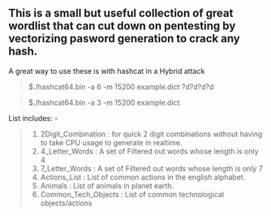 This is a small but useful collection of great wordlist that can cut down on pentesting by vectorizing pasword generation to crack any hash. 
-

A great way to use these is with hashcat in a Hybrid attack 
>$./hashcat64.bin -a 6 -m 15200 example.dict ?d?d?d?d

>$./hashcat64.bin -a 3 -m 15200 example.dict 



List includes: -
>1. 2Digit_Combination : for quick 2 digit combinations without having to take CPU usage to generate in realtime.
>2. 4_Letter_Words : A set of Filtered out words whose length is only 4
>3. 7_Letter_Words : A set of Filtered out words whose length is only 7
>4. Actions_List :  List of common actions in the english alphabet.
>5. Animals : List of animals in planet earth.
>6. Common_Tech_Objects : List of common technological objects/actions 



